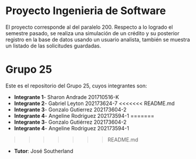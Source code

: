 # Proyecto Ingenieria de Software
El proyecto corresponde al del paralelo 200. Respecto a lo logrado el semestre pasado, se realiza una simulación de un crédito y su posterior registro en la base de datos usando un usuario analista, también se muestra un listado de las solicitudes guardadas.


# Grupo 25
Este es el repositorio del Grupo 25, cuyos integrantes son:
* **Integrante 1**- Sharon Andrade 201710516-K
* **Integrante 2**- Gabriel Leyton 202173624-7
<<<<<<< README.md
* **Integrante 3**- Gonzalo Gutierrez  202173604-2
* **Integrante 4**- Angeline Rodriguez  202173594-1
=======
* **Integrante 3**- Gonzalo Gutiérrez  202173604-2
* **Integrante 4**- Angeline Rodriguez  202173594-1
>>>>>>> README.md

* **Tutor**: José Southerland
